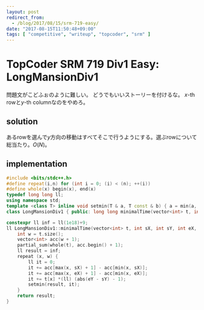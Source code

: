 ```yaml
---
layout: post
redirect_from:
  - /blog/2017/08/15/srm-719-easy/
date: "2017-08-15T11:50:48+09:00"
tags: [ "competitive", "writeup", "topcoder", "srm" ]
---
```


# TopCoder SRM 719 Div1 Easy: LongMansionDiv1

問題文がこどふぉのように難しい。
どうでもいいストーリーを付けるな。
$x$-th rowと$y$-th columnなのをやめろ。

## solution

あるrowを選んで$y$方向の移動はすべてそこで行うようにする。選ぶrowについて総当たり。$O(N)$。

## implementation

``` c++
#include <bits/stdc++.h>
#define repeat(i,n) for (int i = 0; (i) < (n); ++(i))
#define whole(x) begin(x), end(x)
typedef long long ll;
using namespace std;
template <class T> inline void setmin(T & a, T const & b) { a = min(a, b); }
class LongMansionDiv1 { public: long long minimalTime(vector<int> t, int sX, int sY, int eX, int eY); };

constexpr ll inf = ll(1e18)+9;
ll LongMansionDiv1::minimalTime(vector<int> t, int sX, int sY, int eX, int eY) {
    int w = t.size();
    vector<int> acc(w + 1);
    partial_sum(whole(t), acc.begin() + 1);
    ll result = inf;
    repeat (x, w) {
        ll it = 0;
        it += acc[max(x, sX) + 1] - acc[min(x, sX)];
        it += acc[max(x, eX) + 1] - acc[min(x, eX)];
        it += t[x] *(ll) (abs(eY - sY) - 1);
        setmin(result, it);
    }
    return result;
}
```
